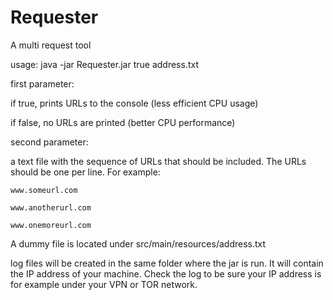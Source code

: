  # Requester
A multi request tool

usage: 
java -jar Requester.jar true address.txt

first parameter: 
    
if true, prints URLs to the console (less efficient CPU usage)

if false, no URLs are printed (better CPU performance)

second parameter:
    
a text file with the sequence of URLs that should be included.
    The URLs should be one per line. For example:
    
    www.someurl.com
    
    www.anotherurl.com
    
    www.onemoreurl.com

A dummy file is located under src/main/resources/address.txt

log files will be created in the same folder where the jar is run.
It will contain the IP address of your machine. Check the log to be sure
your IP address is for example under your VPN or TOR network.
